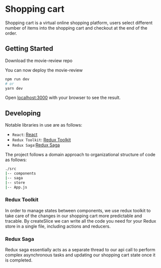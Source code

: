 # Shopping cart

Shopping cart is a virtual online shopping platform, users select different number of items into the shopping cart and checkout at the end of the order.

## Getting Started

Download the movie-review repo

You can now deploy the movie-review

```bash
npm run dev
# or
yarn dev
```

Open [localhost:3000](http://localhost:3000) with your browser to see the result.

## Developing

Notable libraries in use are as follows:

- `React`: [React](https://reactjs.org/docs/getting-started.html)
- `Redux Toolkit`: [Redux Toolkit](https://redux-toolkit.js.org/introduction/getting-started)
- `Redux Saga`:[Redux Saga](https://redux-saga.js.org/docs/introduction/GettingStarted)

The project follows a domain approach to organizational structure of code as follows:

```bash
./src
|-- components
|-- saga
|-- store
|-- App.js
```

### Redux Toolkit

In order to manage states between components, we use redux toolkit to take care of the changes in our shopping cart more predictable and tracable. By createSlice we can write all the code you need for your Redux store in a single file, including actions and reducers.

### Redux Saga

Redux saga essentially acts as a separate thread to our api call to perform complex asynchronous tasks and updating our shopping cart state once it is completed.

